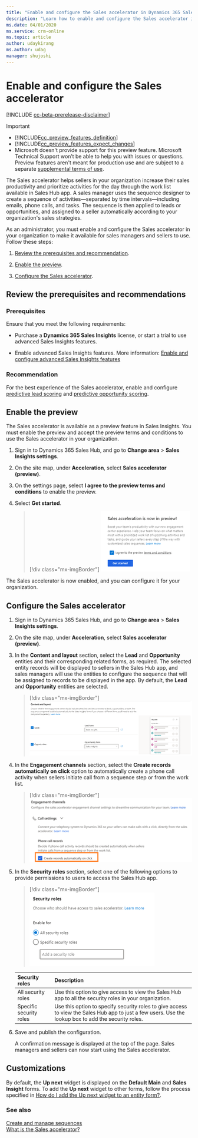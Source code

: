 ```yaml
---
title: "Enable and configure the Sales accelerator in Dynamics 365 Sales Insights | MicrosoftDocs"
description: "Learn how to enable and configure the Sales accelerator in Dynamics 365 Sales Insights."
ms.date: 04/01/2020
ms.service: crm-online
ms.topic: article
author: udaykirang
ms.author: udag
manager: shujoshi
---
```


# Enable and configure the Sales accelerator

[!INCLUDE [cc-beta-prerelease-disclaimer](../includes/cc-beta-prerelease-disclaimer.md)]

> [!IMPORTANT]
> - [!INCLUDE[cc_preview_features_definition](../includes/cc-preview-features-definition.md)]  
> - [!INCLUDE[cc_preview_features_expect_changes](../includes/cc-preview-features-expect-changes.md)]
> - Microsoft doesn't provide support for this preview feature. Microsoft Technical Support won’t be able to help you with issues or questions. Preview features aren't meant for production use and are subject to a separate [supplemental terms of use](https://go.microsoft.com/fwlink/p/?linkid=870960).

The Sales accelerator helps sellers in your organization increase their sales productivity and prioritize activities for the day through the work list available in Sales Hub app. A sales manager uses the sequence designer to create a sequence of activities&mdash;separated by time intervals&mdash;including emails, phone calls, and tasks. The sequence is then applied to leads or opportunities, and assigned to a seller automatically according to your organization's sales strategies.

As an administrator, you must enable and configure the Sales accelerator in your organization to make it available for sales managers and sellers to use. Follow these steps:

1. [Review the prerequisites and recommendation](#review-the-prerequisites-and-recommendations).

2. [Enable the preview](#enable-the-preview).

3. [Configure the Sales accelerator](#configure-the-sales-accelerator).

## Review the prerequisites and recommendations

### Prerequisites

Ensure that you meet the following requirements:

- Purchase a **Dynamics 365 Sales Insights** license, or start a trial to use advanced Sales Insights features.

- Enable advanced Sales Insights features. More information: [Enable and configure advanced Sales Insights features](intro-admin-guide-sales-insights.md#enable-and-configure-advanced-sales-insights-features)

### Recommendation

For the best experience of the Sales accelerator, enable and configure [predictive lead scoring](configure-predictive-lead-scoring.md) and [predictive opportunity scoring](configure-predictive-opportunity-scoring.md).

## Enable the preview

The Sales accelerator is available as a preview feature in Sales Insights. You must enable the preview and accept the preview terms and conditions to use the Sales accelerator in your organization.

1. Sign in to Dynamics 365 Sales Hub, and go to **Change area** > **Sales Insights settings**.

2. On the site map, under **Acceleration**, select **Sales accelerator (preview)**.

3. On the settings page, select **I agree to the preview terms and conditions** to enable the preview.

4. Select **Get started**.

    >[!div class="mx-imgBorder"]
    >![Enable preview](media/sa-enable-preview.png "Enable preview")

The Sales accelerator is now enabled, and you can configure it for your organization.

## Configure the Sales accelerator

1. Sign in to Dynamics 365 Sales Hub, and go to **Change area** > **Sales Insights settings**.

2. On the site map, under **Acceleration**, select **Sales accelerator (preview)**.

3. In the **Content and layout** section, select the **Lead** and **Opportunity** entities and their corresponding related forms, as required. The selected entity records will be displayed to sellers in the Sales Hub app, and sales managers will use the entities to configure the sequence that will be assigned to records to be displayed in the app. By default, the **Lead** and **Opportunity** entities are selected.

    >[!div class="mx-imgBorder"]
    >![Choose content and layout for entities](media/sa-choose-content-layout.png "Choose content and layout for entities") 

4. In the **Engagement channels** section, select the **Create records automatically on click** option to automatically create a phone call activity when sellers initiate call from a sequence step or from the work list.

    >[!div class="mx-imgBorder"]
    >![Choose to automatically create the phone call activity](media/sa-engagement-channel-enable-phonecall-activity.png "Choose to automatically create the phone call activity") 

5. In the **Security roles** section, select one of the following options to provide permissions to users to access the Sales Hub app.

    >[!div class="mx-imgBorder"]
    >![Select security role](media/sa-select-security-role.png "Select security role") 
    
    | Security roles | Description |
    |----------------|-------------|
    | All security roles | Use this option to give access to view the Sales Hub app to all the security roles in your organization. |
    | Specific security roles | Use this option to specify security roles to give access to view the Sales Hub app to just a few users. Use the lookup box to add the security roles. |

6. Save and publish the configuration.
    
    A confirmation message is displayed at the top of the page. Sales managers and sellers can now start using the Sales accelerator.

## Customizations

By default, the **Up next** widget is displayed on the **Default Main** and **Sales Insight** forms. To add the **Up next** widget to other forms, follow the process specified in [How do I add the Up next widget to an entity form?](faqs-sales-insights.md#sales-accelerator). 

### See also

[Create and manage sequences](create-manage-sequences.md)  
[What is the Sales accelerator?](sales-accelerator-intro.md)
